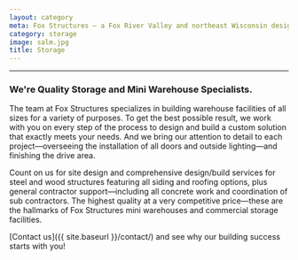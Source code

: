 ```yaml
---
layout: category
meta: Fox Structures — a Fox River Valley and northeast Wisconsin design/build contractor specializing in storage/warehouse, agricultural and commercial construction.
category: storage
image: salm.jpg
title: Storage
---
```


---

### We're Quality Storage and Mini Warehouse Specialists.

The team at Fox Structures specializes in building warehouse facilities of all sizes for a variety of purposes. To get the best possible result, we work with you on every step of the process to design and build a custom solution that exactly meets your needs. And we bring our attention to detail to each project—overseeing the installation of all doors and outside lighting—and finishing the drive area.

Count on us for site design and comprehensive design/build services for steel and wood structures featuring all siding and roofing options, plus general contractor support—including all concrete work and coordination of sub contractors. The highest quality at a very competitive price—these are the hallmarks of Fox Structures mini warehouses and commercial storage facilities.

[Contact us]({{ site.baseurl }}/contact/) and see why our building success starts with you!